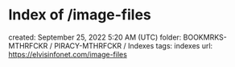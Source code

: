 # Index of /image-files

created: September 25, 2022 5:20 AM (UTC)
folder: BOOKMRKS-MTHRFCKR / PIRACY-MTHRFCKR / Indexes
tags: indexes
url: https://elvisinfonet.com/image-files
